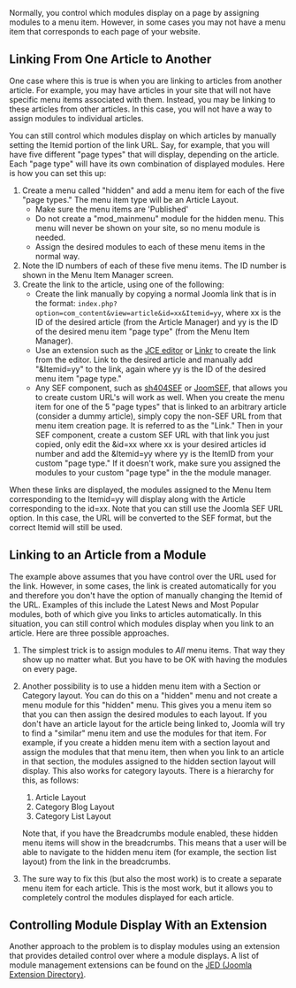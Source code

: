 <!-- Filename: How_to_control_module_display_when_linking_to_an_article_with_no_menu_item / Display title: How to control module display when linking to an article with no menu item -->

Normally, you control which modules display on a page by assigning
modules to a menu item. However, in some cases you may not have a menu
item that corresponds to each page of your website.

## Linking From One Article to Another

One case where this is true is when you are linking to articles from
another article. For example, you may have articles in your site that
will not have specific menu items associated with them. Instead, you may
be linking to these articles from other articles. In this case, you will
not have a way to assign modules to individual articles.

You can still control which modules display on which articles by
manually setting the Itemid portion of the link URL. Say, for example,
that you will have five different "page types" that will display,
depending on the article. Each "page type" will have its own combination
of displayed modules. Here is how you can set this up:

1.  Create a menu called "hidden" and add a menu item for each of the
    five "page types." The menu item type will be an Article Layout.
    - Make sure the menu items are 'Published'
    - Do not create a "mod_mainmenu" module for the hidden menu. This
      menu will never be shown on your site, so no menu module is
      needed.
    - Assign the desired modules to each of these menu items in the
      normal way.
2.  Note the ID numbers of each of these five menu items. The ID number
    is shown in the Menu Item Manager screen.
3.  Create the link to the article, using one of the following:
    - Create the link manually by copying a normal Joomla link that is
      in the format:
      `index.php?option=com_content&view=article&id=xx&Itemid=yy`, where
      xx is the ID of the desired article (from the Article Manager) and
      yy is the ID of the desired menu item "page type" (from the Menu
      Item Manager).
    - Use an extension such as the <a
      href="http://extensions.joomla.org/component/option,com_mtree/task,viewlink/link_id,88/Itemid,35/"
      class="external text" target="_blank" rel="noreferrer noopener">JCE
      editor</a> or <a
      href="http://extensions.joomla.org/component/option,com_mtree/task,viewlink/link_id,4010/Itemid,35/"
      class="external text" target="_blank"
      rel="noreferrer noopener">Linkr</a> to create the link from the
      editor. Link to the desired article and manually add "&Itemid=yy"
      to the link, again where yy is the ID of the desired menu item
      "page type."
    - Any SEF component, such as
      <a href="http://dev.anything-digital.com/sh404SEF/"
      class="external text" target="_blank"
      rel="nofollow noreferrer noopener">sh404SEF</a> or
      <a href="http://www.artio.net/en/joomsef/artio-joomsef-3-x"
      class="external text" target="_blank"
      rel="nofollow noreferrer noopener">JoomSEF</a>, that allows you to
      create custom URL's will work as well. When you create the menu
      item for one of the 5 "page types" that is linked to an arbitrary
      article (consider a dummy article), simply copy the non-SEF URL
      from that menu item creation page. It is referred to as the
      "Link." Then in your SEF component, create a custom SEF URL with
      that link you just copied, only edit the &id=xx where xx is your
      desired articles id number and add the &Itemid=yy where yy is the
      ItemID from your custom "page type." If it doesn't work, make sure
      you assigned the modules to your custom "page type" in the the
      module manager.

When these links are displayed, the modules assigned to the Menu Item
corresponding to the Itemid=yy will display along with the Article
corresponding to the id=xx. Note that you can still use the Joomla SEF
URL option. In this case, the URL will be converted to the SEF format,
but the correct Itemid will still be used.

## Linking to an Article from a Module

The example above assumes that you have control over the URL used for
the link. However, in some cases, the link is created automatically for
you and therefore you don't have the option of manually changing the
Itemid of the URL. Examples of this include the Latest News and Most
Popular modules, both of which give you links to articles automatically.
In this situation, you can still control which modules display when you
link to an article. Here are three possible approaches.

1.  The simplest trick is to assign modules to *All* menu items. That
    way they show up no matter what. But you have to be OK with having
    the modules on every page.
2.  Another possibility is to use a hidden menu item with a Section or
    Category layout. You can do this on a "hidden" menu and not create a
    menu module for this "hidden" menu. This gives you a menu item so
    that you can then assign the desired modules to each layout. If you
    don't have an article layout for the article being linked to, Joomla
    will try to find a "similar" menu item and use the modules for that
    item. For example, if you create a hidden menu item with a section
    layout and assign the modules that that menu item, then when you
    link to an article in that section, the modules assigned to the
    hidden section layout will display. This also works for category
    layouts. There is a hierarchy for this, as follows:
    1.  Article Layout
    2.  Category Blog Layout
    3.  Category List Layout

    Note that, if you have the Breadcrumbs module enabled, these hidden
    menu items will show in the breadcrumbs. This means that a user will
    be able to navigate to the hidden menu item (for example, the
    section list layout) from the link in the breadcrumbs.
3.  The sure way to fix this (but also the most work) is to create a
    separate menu item for each article. This is the most work, but it
    allows you to completely control the modules displayed for each
    article.

## Controlling Module Display With an Extension

Another approach to the problem is to display modules using an extension
that provides detailed control over where a module displays. A list of
module management extensions can be found on the <a
href="http://extensions.joomla.org/extensions/style-a-design/modules-management"
class="external text" target="_blank" rel="noreferrer noopener">JED
(Joomla Extension Directory)</a>.
